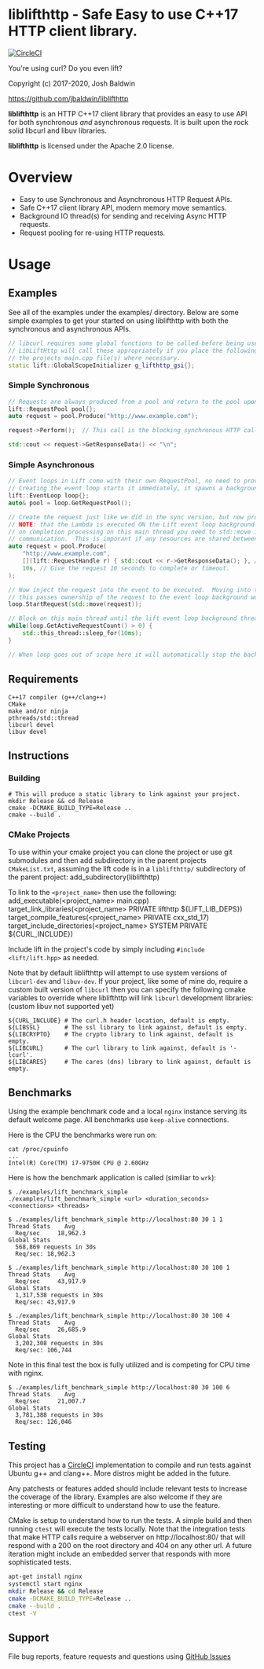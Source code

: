 liblifthttp - Safe Easy to use C++17 HTTP client library.
=========================================================

[![CircleCI](https://circleci.com/gh/jbaldwin/liblifthttp/tree/master.svg?style=svg)](https://circleci.com/gh/jbaldwin/liblifthttp/tree/master)

You're using curl? Do you even lift?

Copyright (c) 2017-2020, Josh Baldwin

https://github.com/jbaldwin/liblifthttp

**liblifthttp** is an HTTP C++17 client library that provides an easy to use API for both synchronous _and_ asynchronous requests.  It is built upon the rock solid libcurl and libuv libraries.

**liblifthttp** is licensed under the Apache 2.0 license.

# Overview #
* Easy to use Synchronous and Asynchronous HTTP Request APIs.
* Safe C++17 client library API, modern memory move semantics.
* Background IO thread(s) for sending and receiving Async HTTP requests.
* Request pooling for re-using HTTP requests.

# Usage #

## Examples

See all of the examples under the examples/ directory.  Below are some simple examples
to get your started on using liblifthttp with both the synchronous and asynchronous APIs.

```C++
// libcurl requires some global functions to be called before being used.
// LibLiftHttp will call these appropriately if you place the following in
// the projects main.cpp file(s) where necessary.
static lift::GlobalScopeInitializer g_lifthttp_gsi{};
```

### Simple Synchronous
```C++
// Requests are always produced from a pool and return to the pool upon completion.
lift::RequestPool pool{};
auto request = pool.Produce("http://www.example.com");

request->Perform();  // This call is the blocking synchronous HTTP call.

std::cout << request->GetResponseData() << "\n";
```

### Simple Asynchronous
```C++
// Event loops in Lift come with their own RequestPool, no need to provide one.
// Creating the event loop starts it immediately, it spawns a background thread for executing requests.
lift::EventLoop loop{};
auto& pool = loop.GetRequestPool();

// Create the request just like we did in the sync version, but now provide a lambda for on completion.
// NOTE: that the Lambda is executed ON the Lift event loop background thread.  If you want to handle 
// on completion processing on this main thread you need to std::move it back via a queue or inter-thread 
// communication.  This is imporant if any resources are shared between the threads.
auto request = pool.Produce(
    "http://www.example.com",
    [](lift::RequestHandle r) { std::cout << r->GetResponseData(); }, // on destruct 'r' will return to the pool.
    10s, // Give the request 10 seconds to complete or timeout.
);

// Now inject the request into the event to be executed.  Moving into the event loop is required,
// this passes ownership of the request to the event loop background worker thread.
loop.StartRequest(std::move(request));

// Block on this main thread until the lift event loop background thread has completed the request, or timed out.
while(loop.GetActiveRequestCount() > 0) {
    std::this_thread::sleep_for(10ms);
}

// When loop goes out of scope here it will automatically stop the background thread and cleanup all resources.
```

## Requirements
    C++17 compiler (g++/clang++)
    CMake
    make and/or ninja
    pthreads/std::thread
    libcurl devel
    libuv devel

## Instructions

### Building
    # This will produce a static library to link against your project.
    mkdir Release && cd Release
    cmake -DCMAKE_BUILD_TYPE=Release ..
    cmake --build .

### CMake Projects
To use within your cmake project you can clone the project or use git submodules and then add subdirectory in the parent projects `CMakeList.txt`,
assuming the lift code is in a `liblifthttp/` subdirectory of the parent project:
    add_subdirectory(liblifthttp)

To link to the `<project_name>` then use the following:
    add_executable(<project_name> main.cpp)
    target_link_libraries(<project_name> PRIVATE lifthttp ${LIFT_LIB_DEPS})
    target_compile_features(<project_name> PRIVATE cxx_std_17)
    target_include_directories(<project_name> SYSTEM PRIVATE ${CURL_INCLUDE})

Include lift in the project's code by simply including `#include <lift/lift.hpp>` as needed.

Note that by default liblifthttp will attempt to use system versions of `libcurl-dev` 
and `libuv-dev`.  If your project, like some of mine do, require a custom built version 
of `libcurl` then you can specify the following cmake variables to override where liblifthttp
will link `libcurl` development libraries: (custom libuv not supported yet)

    ${CURL_INCLUDE} # The curl.h header location, default is empty.
    ${LIBSSL}       # The ssl library to link against, default is empty.
    ${LIBCRYPTO}    # The crypto library to link against, default is empty.
    ${LIBCURL}      # The curl library to link against, default is '-lcurl'.
    ${LIBCARES}     # The cares (dns) library to link against, default is empty.

## Benchmarks
Using the example benchmark code and a local `nginx` instance serving its default welcome page.  All benchmarks use `keep-alive` connections.

Here is the CPU the benchmarks were run on:

    cat /proc/cpuinfo 
    ...
    Intel(R) Core(TM) i7-9750H CPU @ 2.60GHz

Here is how the benchmark application is called (similiar to `wrk`):

    $ ./examples/lift_benchmark_simple 
    ./examples/lift_benchmark_simple <url> <duration_seconds> <connections> <threads>

    $ ./examples/lift_benchmark_simple http://localhost:80 30 1 1
    Thread Stats    Avg
      Req/sec     18,962.3
    Global Stats
      568,869 requests in 30s
      Req/sec: 18,962.3

    $ ./examples/lift_benchmark_simple http://localhost:80 30 100 1
    Thread Stats    Avg
      Req/sec     43,917.9
    Global Stats
      1,317,538 requests in 30s
      Req/sec: 43,917.9

    $ ./examples/lift_benchmark_simple http://localhost:80 30 100 4
    Thread Stats    Avg
      Req/sec     26,685.9
    Global Stats
      3,202,308 requests in 30s
      Req/sec: 106,744

Note in this final test the box is fully utilized and is competing for CPU time with nginx.

    $ ./examples/lift_benchmark_simple http://localhost:80 30 100 6
    Thread Stats    Avg
      Req/sec     21,007.7
    Global Stats
      3,781,388 requests in 30s
      Req/sec: 126,046

## Testing

This project has a [CircleCI](https://circleci.com/) implementation to compile and run tests
against Ubuntu g++ and clang++.  More distros might be added in the future.

Any patchests or features added should include relevant tests to increase the coverage of the library.
Examples are also welcome if they are interesting or more difficult to understand how to use the feature.

CMake is setup to understand how to run the tests.  A simple build and then running `ctest` will
execute the tests locally.  Note that the integration tests that make HTTP calls require a webserver
on http://localhost:80/ that will respond with a 200 on the root directory and 404 on any other url.
A future iteration might include an embedded server that responds with more sophisticated tests.

```bash
apt-get install nginx
systemctl start nginx
mkdir Release && cd Release
cmake -DCMAKE_BUILD_TYPE=Release ..
cmake --build .
ctest -V
```

## Support

File bug reports, feature requests and questions using [GitHub Issues](https://github.com/jbaldwin/liblifthttp/issues)

